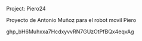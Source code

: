 Project: Piero24

Proyecto de Antonio Muñoz para el robot movil Piero

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
